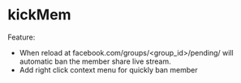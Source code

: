 # kickMem

Feature:
- When reload at facebook.com/groups/<group_id>/pending/ will automatic ban the member share live stream.
- Add right click context menu for quickly ban member

